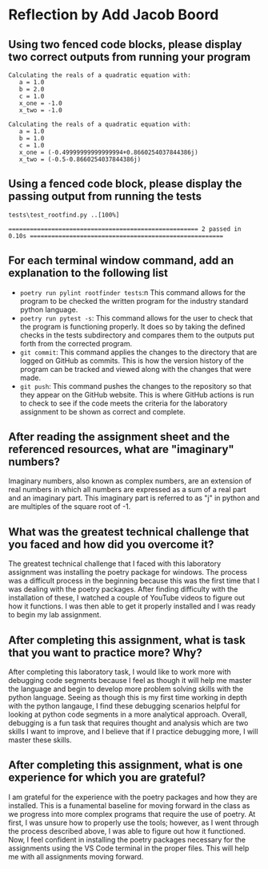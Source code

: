 # Reflection by Add Jacob Boord

## Using two fenced code blocks, please display two correct outputs from running your program

```
Calculating the reals of a quadratic equation with:
   a = 1.0
   b = 2.0
   c = 1.0
   x_one = -1.0
   x_two = -1.0
```

```
Calculating the reals of a quadratic equation with:
   a = 1.0
   b = 1.0
   c = 1.0
   x_one = (-0.49999999999999994+0.8660254037844386j)
   x_two = (-0.5-0.8660254037844386j)
```

## Using a fenced code block, please display the passing output from running the tests

```
tests\test_rootfind.py ..[100%]

===================================================== 2 passed in 0.10s ======================================================
```

## For each terminal window command, add an explanation to the following list

- `poetry run pylint rootfinder tests`:n This command allows for the program to be checked the written program for the industry standard python language.
- `poetry run pytest -s`: This command allows for the user to check that the program is functioning properly. It does so by taking the defined checks in the tests subdirectory and compares them to the outputs put forth from the corrected program.
- `git commit`: This command applies the changes to the directory that are logged on GitHub as commits. This is how the version history of the program can be tracked and viewed along with the changes that were made.
- `git push`: This command pushes the changes to the repository so that they appear on the GitHub website. This is where GitHub actions is run to check to see if the code meets the criteria for the laboratory assignment to be shown as correct and complete.

## After reading the assignment sheet and the referenced resources, what are "imaginary" numbers?

Imaginary numbers, also known as complex numbers, are an extension of real numbers in which all numbers are expressed as a sum of a real part and an imaginary part. This imaginary part is referred to as "j" in python and are multiples of the square root of -1.

## What was the greatest technical challenge that you faced and how did you overcome it?

The greatest technical challenge that I faced with this laboratory assignment was installing the poetry package for windows. The process was a difficult process in the beginning because this was the first time that I was dealing with the poetry packages. After finding difficulty with the installation of these, I watched a couple of YouTube videos to figure out how it functions. I was then able to get it properly installed and I was ready to begin my lab assignment.

## After completing this assignment, what is task that you want to practice more? Why?

After completing this laboratory task, I would like to work more with debugging code segments because I feel as though it will help me master the language and begin to develop more problem solving skills with the python language. Seeing as though this is my first time working in depth with the python langauge, I find these debugging scenarios helpful for looking at python code segments in a more analytical approach. Overall, debugging is a fun task that requires thought and analysis which are two skills I want to improve, and I believe that if I practice debugging more, I will master these skills.

## After completing this assignment, what is one experience for which you are grateful?

I am grateful for the experience with the poetry packages and how they are installed. This is a funamental baseline for moving forward in the class as we progress into more complex programs that require the use of poetry. At first, I was unsure how to properly use the tools; however, as I went through the process described above, I was able to figure out how it functioned. Now, I feel confident in installing the poetry packages necessary for the assignments using the VS Code terminal in the proper files. This will help me with all assignments moving forward.